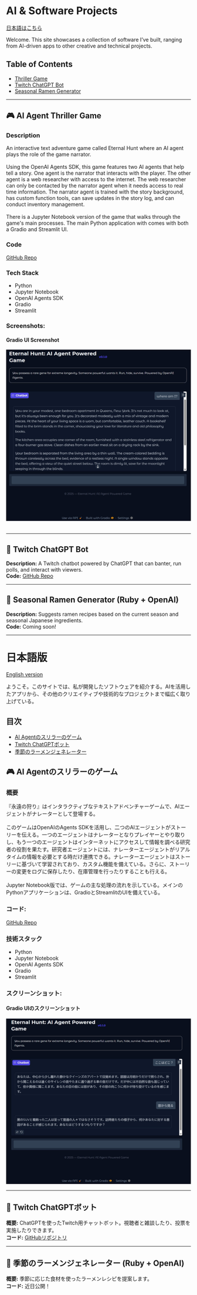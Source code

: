 # AI & Software Projects
[日本語はこちら](#日本語版)

Welcome. This site showcases a collection of software I’ve built, ranging from AI-driven apps to other creative and technical projects.

## Table of Contents
- [Thriller Game](#-ai-agent-thriller-game)
- [Twitch ChatGPT Bot](#-twitch-chatgpt-bot)
- [Seasonal Ramen Generator](#-seasonal-ramen-generator-ruby--openai)

---

## 🎮 AI Agent Thriller Game

### Description
An interactive text adventure game called Eternal Hunt where an AI agent plays the role of the game narrator. 
<br/><br/>
Using the OpenAI Agents SDK, this game features two AI agents that help tell a story. One agent is the narrator that interacts with the player. The other agent is a web researcher with access to the internet. The web researcher can only be contacted by the narrator agent when it needs access to real time information. The narrator agent is trained with the story background, has custom function tools, can save updates in the story log, and can conduct inventory management.
<br/><br/>
There is a Jupyter Notebook version of the game that walks through the game's main processes. The main Python application with comes with both a Gradio and Streamlit UI.

### Code
[GitHub Repo](https://github.com/swallace100/thriller-game-ai-agent)

### Tech Stack
- Python
- Jupyter Notebook
- OpenAI Agents SDK
- Gradio
- Streamlit

### **Screenshots:** 
#### Gradio UI Screenshot
![Screenshot 1](images/Gradio_Eternal_Hunt.jpg)
<br/><br/>

---

## 💬 Twitch ChatGPT Bot
**Description:** A Twitch chatbot powered by ChatGPT that can banter, run polls, and interact with viewers.  
**Code:** [GitHub Repo](https://github.com/swallace100/twitch-bot)

---

## 🍜 Seasonal Ramen Generator (Ruby + OpenAI)
**Description:** Suggests ramen recipes based on the current season and seasonal Japanese ingredients.  
**Code:** Coming soon!

---

# 日本語版
[English version](#ai--software-projects)

ようこそ。このサイトでは、私が開発したソフトウェアを紹介する。AIを活用したアプリから、その他のクリエイティブや技術的なプロジェクトまで幅広く取り上げている。

## 目次
- [AI Agentのスリラーのゲーム](#-ai-agentのスリラーのゲーム)
- [Twitch ChatGPTボット](#-twitch-chatgptボット)
- [季節のラーメンジェネレーター](#-季節のラーメンジェネレーター-ruby--openai)

## 🎮 AI Agentのスリラーのゲーム

### 概要
『永遠の狩り』はインタラクティブなテキストアドベンチャーゲームで、AIエージェントがナレーターとして登場する。
<br/><br/>
このゲームはOpenAIのAgents SDKを活用し、二つのAIエージェントがストーリーを伝える。一つのエージェントはナレーターとなりプレイヤーとやり取りし、もう一つのエージェントはインターネットにアクセスして情報を調べる研究者の役割を果たす。研究者エージェントには、ナレーターエージェントがリアルタイムの情報を必要とする時だけ連携できる。ナレーターエージェントはストーリーに基づいて学習されており、カスタム機能を備えている。さらに、ストーリーの変更をログに保存したり、在庫管理を行ったりすることも行える。
<br/><br/>
Jupyter Notebook版では、ゲームの主な処理の流れを示している。メインのPythonアプリケーションは、GradioとStreamlitのUIを備えている。

### コード:
[GitHub Repo](https://github.com/swallace100/thriller-game-ai-agent)

### 技術スタック
- Python
- Jupyter Notebook
- OpenAI Agents SDK
- Gradio
- Streamlit

### **スクリーンショット:** 
#### Gradio UIのスクリーンショット
![Screenshot 1](images/Gradio_Eternal_Hunt_jp.jpg)

---

## 💬 Twitch ChatGPTボット
**概要:** ChatGPTを使ったTwitch用チャットボット。視聴者と雑談したり、投票を実施したりできます。  
**コード:** [GitHubリポジトリ](https://github.com/swallace100/twitch-bot)

---

## 🍜 季節のラーメンジェネレーター (Ruby + OpenAI)
**概要:** 季節に応じた食材を使ったラーメンレシピを提案します。  
**コード:** 近日公開！
